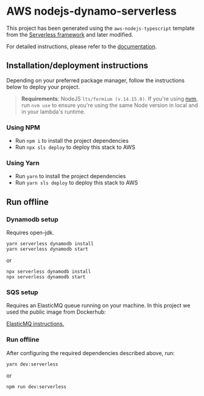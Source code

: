# AWS nodejs-dynamo-serverless

This project has been generated using the `aws-nodejs-typescript` template from the [Serverless framework](https://www.serverless.com/) and later modified.

For detailed instructions, please refer to the [documentation](https://www.serverless.com/framework/docs/providers/aws/).

## Installation/deployment instructions

Depending on your preferred package manager, follow the instructions below to deploy your project.

> **Requirements**: NodeJS `lts/fermium (v.14.15.0)`. If you're using [nvm](https://github.com/nvm-sh/nvm), run `nvm use` to ensure you're using the same Node version in local and in your lambda's runtime.

### Using NPM

- Run `npm i` to install the project dependencies
- Run `npx sls deploy` to deploy this stack to AWS

### Using Yarn

- Run `yarn` to install the project dependencies
- Run `yarn sls deploy` to deploy this stack to AWS

## Run offline

### Dynamodb setup

Requires open-jdk.

```
yarn serverless dynamodb install
yarn serverless dynamodb start
```
or

```
npx serverless dynamodb install
npx serverless dynamodb start
```

### SQS setup

Requires an ElasticMQ queue running on your machine. In this project we used the public image from Dockerhub:

<a href="https://hub.docker.com/r/softwaremill/elasticmq">ElasticMQ instructions.</a>

### Run offline

After configuring the required dependencies described above, run:

```
yarn dev:serverless
```
or
```
npm run dev:serverless
```

